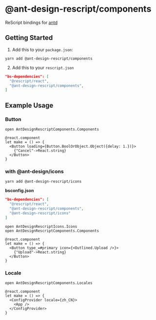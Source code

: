 # @ant-design-rescript/components

ReScript bindings for [antd](https://www.npmjs.com/package/antd)

## Getting Started

1. Add this to your `package.json`:

```
yarn add @ant-design-rescript/components
```

2. Add this to your `rescript.json`

```json
"bs-dependencies": [
  "@rescript/react",
  "@ant-design-rescript/components",
]
```

## Example Usage

### Button

```rescript
open AntDesignRescriptComponents.Components

@react.component
let make = () => {
  <Button loading={Button.BoolOrObject.Object({delay: 1.})}>
    {"Cancel"->React.string}
  </Button>
}
```

### with @ant-design/icons

```
yarn add @ant-design-rescript/icons
```

**bsconfig.json**

```json
"bs-dependencies": [
  "@rescript/react",
  "@ant-design-rescript/components",
  "@ant-design-rescript/icons"
]
```

```rescript
open AntDesignRescriptIcons.Icons
open AntDesignRescriptComponents.Components

@react.component
let make = () => {
  <Button type_=#primary icon={<Outlined.Upload />}>
    {"Upload"->React.string}
  </Button>
}
```

### Locale

```rescript
open AntDesignRescriptComponents.Locales

@react.component
let make = () => {
  <ConfigProvider locale={zh_CN}>
    <App />
  </ConfigProvider>
}
```
